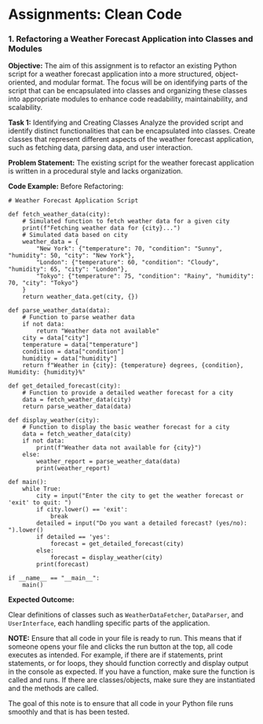 <h1>Assignments: Clean Code</h1>

<h3>1. Refactoring a Weather Forecast Application into Classes and Modules</h3>

<b>Objective:</b> The aim of this assignment is to refactor an existing Python script for a weather forecast application into a more structured, object-oriented, and modular format. The focus will be on identifying parts of the script that can be encapsulated into classes and organizing these classes into appropriate modules to enhance code readability, maintainability, and scalability.

<b>Task 1:</b> Identifying and Creating Classes Analyze the provided script and identify distinct functionalities that can be encapsulated into classes. Create classes that represent different aspects of the weather forecast application, such as fetching data, parsing data, and user interaction.

<b>Problem Statement:</b> The existing script for the weather forecast application is written in a procedural style and lacks organization.

<b>Code Example:</b> Before Refactoring:

```
# Weather Forecast Application Script

def fetch_weather_data(city):
    # Simulated function to fetch weather data for a given city
    print(f"Fetching weather data for {city}...")
    # Simulated data based on city
    weather_data = {
        "New York": {"temperature": 70, "condition": "Sunny", "humidity": 50, "city": "New York"},
        "London": {"temperature": 60, "condition": "Cloudy", "humidity": 65, "city": "London"},
        "Tokyo": {"temperature": 75, "condition": "Rainy", "humidity": 70, "city": "Tokyo"}
    }
    return weather_data.get(city, {})

def parse_weather_data(data):
    # Function to parse weather data
    if not data:
        return "Weather data not available"
    city = data["city"]
    temperature = data["temperature"]
    condition = data["condition"]
    humidity = data["humidity"]
    return f"Weather in {city}: {temperature} degrees, {condition}, Humidity: {humidity}%"

def get_detailed_forecast(city):
    # Function to provide a detailed weather forecast for a city
    data = fetch_weather_data(city)
    return parse_weather_data(data)

def display_weather(city):
    # Function to display the basic weather forecast for a city
    data = fetch_weather_data(city)
    if not data:
        print(f"Weather data not available for {city}")
    else:
        weather_report = parse_weather_data(data)
        print(weather_report)

def main():
    while True:
        city = input("Enter the city to get the weather forecast or 'exit' to quit: ")
        if city.lower() == 'exit':
            break
        detailed = input("Do you want a detailed forecast? (yes/no): ").lower()
        if detailed == 'yes':
            forecast = get_detailed_forecast(city)
        else:
            forecast = display_weather(city)
        print(forecast)

if __name__ == "__main__":
    main()
```

<b>Expected Outcome:</b>

Clear definitions of classes such as `WeatherDataFetcher`, `DataParser`, and `UserInterface`, each handling specific parts of the application.

<b>NOTE:</b> Ensure that all code in your file is ready to run. This means that if someone opens your file and clicks the run button at the top, all code executes as intended. For example, if there are if statements, print statements, or for loops, they should function correctly and display output in the console as expected. If you have a function, make sure the function is called and runs. If there are classes/objects, make sure they are instantiated and the methods are called.

The goal of this note is to ensure that all code in your Python file runs smoothly and that is has been tested.